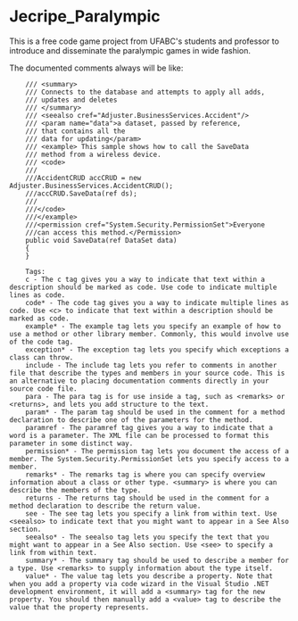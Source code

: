 # Jecripe_Paralympic
This is a free code game project from UFABC's students and professor to introduce and disseminate the paralympic games in wide fashion. 

The documented comments always will be like:
  	
		/// <summary>
		/// Connects to the database and attempts to apply all adds, 
		/// updates and deletes
		/// </summary>
		/// <seealso cref="Adjuster.BusinessServices.Accident"/> 
		/// <param name="data">a dataset, passed by reference, 
		/// that contains all the 
		/// data for updating</param>
		/// <example> This sample shows how to call the SaveData 
		/// method from a wireless device.
		/// <code>
		/// 
		///AccidentCRUD accCRUD = new Adjuster.BusinessServices.AccidentCRUD();
		///accCRUD.SaveData(ref ds);
		///
		///</code>
		///</example>
		///<permission cref="System.Security.PermissionSet">Everyone 
		///can access this method.</Permission>
		public void SaveData(ref DataSet data)
		{
		}

		Tags:
		c - The c tag gives you a way to indicate that text within a description should be marked as code. Use code to indicate multiple lines as code.
		code* - The code tag gives you a way to indicate multiple lines as code. Use <c> to indicate that text within a description should be marked as code.
		example* - The example tag lets you specify an example of how to use a method or other library member. Commonly, this would involve use of the code tag.
		exception* - The exception tag lets you specify which exceptions a class can throw.
		include - The include tag lets you refer to comments in another file that describe the types and members in your source code. This is an alternative to placing documentation comments directly in your source code file.
		para - The para tag is for use inside a tag, such as <remarks> or <returns>, and lets you add structure to the text.
		param* - The param tag should be used in the comment for a method declaration to describe one of the parameters for the method.
		paramref - The paramref tag gives you a way to indicate that a word is a parameter. The XML file can be processed to format this parameter in some distinct way.
		permission* - The permission tag lets you document the access of a member. The System.Security.PermissionSet lets you specify access to a member.
		remarks* - The remarks tag is where you can specify overview information about a class or other type. <summary> is where you can describe the members of the type.
		returns - The returns tag should be used in the comment for a method declaration to describe the return value.
		see - The see tag lets you specify a link from within text. Use <seealso> to indicate text that you might want to appear in a See Also section.
		seealso* - The seealso tag lets you specify the text that you might want to appear in a See Also section. Use <see> to specify a link from within text.
		summary* - The summary tag should be used to describe a member for a type. Use <remarks> to supply information about the type itself.
		value* - The value tag lets you describe a property. Note that when you add a property via code wizard in the Visual Studio .NET development environment, it will add a <summary> tag for the new property. You should then manually add a <value> tag to describe the value that the property represents.
